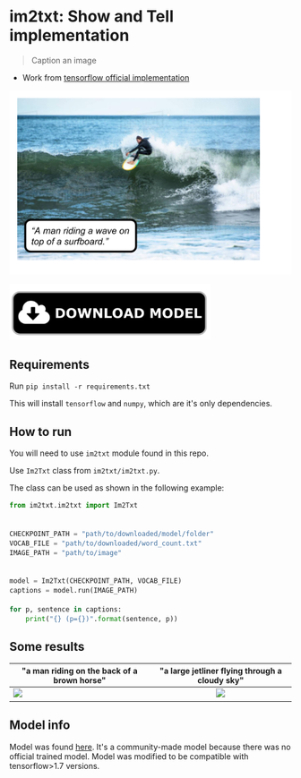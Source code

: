 # im2txt: Show and Tell implementation

> Caption an image

* Work from [tensorflow official implementation](https://github.com/tensorflow/models/tree/master/research/im2txt)

![img](imgs/result.png)

<p align="left">
  <a href="https://github.com/iitzco/deepzoo/releases/download/model-upload-10/im2txt_models.zip">
    <img src="../imgs/download-button.png" height=100/>
  </a>
</p>

## Requirements

Run `pip install -r requirements.txt`

This will install `tensorflow` and `numpy`, which are it's only dependencies.

## How to run

You will need to use `im2txt` module found in this repo.

Use `Im2Txt` class from `im2txt/im2txt.py`. 

The class can be used as shown in the following example:

```python
from im2txt.im2txt import Im2Txt


CHECKPOINT_PATH = "path/to/downloaded/model/folder"
VOCAB_FILE = "path/to/downloaded/word_count.txt"
IMAGE_PATH = "path/to/image"


model = Im2Txt(CHECKPOINT_PATH, VOCAB_FILE)
captions = model.run(IMAGE_PATH)

for p, sentence in captions:
    print("{} (p={})".format(sentence, p))
```

## Some results

| "a man riding on the back of a brown horse" |    "a large jetliner flying through a cloudy sky"           |
| ------------- |:-------------:|
| ![](https://46yxb83hlyy77jig73dh02ok-wpengine.netdna-ssl.com/wp-content/uploads/2015/07/Western-Horseback-Riding-Featured.jpg)   | ![](https://cdn.technologyreview.com/i/images/zunum-2022-aircraft-in-clouds.jpg?sw=1122) |

## Model info

Model was found [here](https://github.com/tensorflow/models/issues/466). It's a community-made model because there was no official trained model.
Model was modified to be compatible with tensorflow>1.7 versions.

